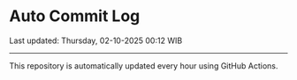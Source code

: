 # Auto Commit Log

Last updated: Thursday, 02-10-2025 00:12 WIB

---

This repository is automatically updated every hour using GitHub Actions.
